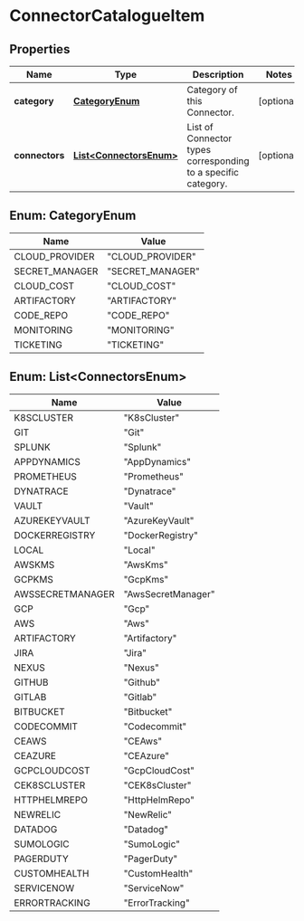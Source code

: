 # ConnectorCatalogueItem

## Properties
Name | Type | Description | Notes
------------ | ------------- | ------------- | -------------
**category** | [**CategoryEnum**](#CategoryEnum) | Category of this Connector. |  [optional]
**connectors** | [**List&lt;ConnectorsEnum&gt;**](#List&lt;ConnectorsEnum&gt;) | List of Connector types corresponding to a specific category. |  [optional]

<a name="CategoryEnum"></a>
## Enum: CategoryEnum
Name | Value
---- | -----
CLOUD_PROVIDER | &quot;CLOUD_PROVIDER&quot;
SECRET_MANAGER | &quot;SECRET_MANAGER&quot;
CLOUD_COST | &quot;CLOUD_COST&quot;
ARTIFACTORY | &quot;ARTIFACTORY&quot;
CODE_REPO | &quot;CODE_REPO&quot;
MONITORING | &quot;MONITORING&quot;
TICKETING | &quot;TICKETING&quot;

<a name="List<ConnectorsEnum>"></a>
## Enum: List&lt;ConnectorsEnum&gt;
Name | Value
---- | -----
K8SCLUSTER | &quot;K8sCluster&quot;
GIT | &quot;Git&quot;
SPLUNK | &quot;Splunk&quot;
APPDYNAMICS | &quot;AppDynamics&quot;
PROMETHEUS | &quot;Prometheus&quot;
DYNATRACE | &quot;Dynatrace&quot;
VAULT | &quot;Vault&quot;
AZUREKEYVAULT | &quot;AzureKeyVault&quot;
DOCKERREGISTRY | &quot;DockerRegistry&quot;
LOCAL | &quot;Local&quot;
AWSKMS | &quot;AwsKms&quot;
GCPKMS | &quot;GcpKms&quot;
AWSSECRETMANAGER | &quot;AwsSecretManager&quot;
GCP | &quot;Gcp&quot;
AWS | &quot;Aws&quot;
ARTIFACTORY | &quot;Artifactory&quot;
JIRA | &quot;Jira&quot;
NEXUS | &quot;Nexus&quot;
GITHUB | &quot;Github&quot;
GITLAB | &quot;Gitlab&quot;
BITBUCKET | &quot;Bitbucket&quot;
CODECOMMIT | &quot;Codecommit&quot;
CEAWS | &quot;CEAws&quot;
CEAZURE | &quot;CEAzure&quot;
GCPCLOUDCOST | &quot;GcpCloudCost&quot;
CEK8SCLUSTER | &quot;CEK8sCluster&quot;
HTTPHELMREPO | &quot;HttpHelmRepo&quot;
NEWRELIC | &quot;NewRelic&quot;
DATADOG | &quot;Datadog&quot;
SUMOLOGIC | &quot;SumoLogic&quot;
PAGERDUTY | &quot;PagerDuty&quot;
CUSTOMHEALTH | &quot;CustomHealth&quot;
SERVICENOW | &quot;ServiceNow&quot;
ERRORTRACKING | &quot;ErrorTracking&quot;
